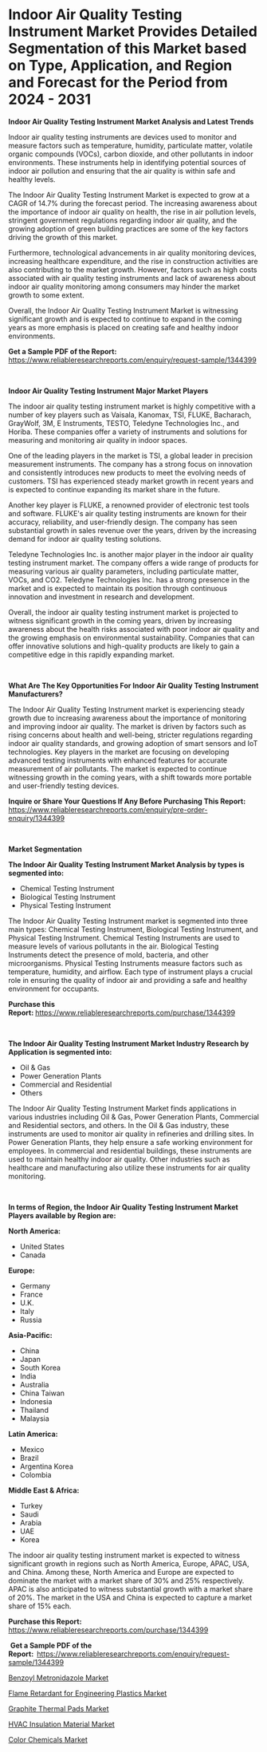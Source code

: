 <p><h1>Indoor Air Quality Testing Instrument Market Provides Detailed Segmentation of this Market based on Type, Application, and Region and Forecast for the Period from 2024 - 2031</h1></p><p><strong>Indoor Air Quality Testing Instrument Market Analysis and Latest Trends</strong></p>
<p><p>Indoor air quality testing instruments are devices used to monitor and measure factors such as temperature, humidity, particulate matter, volatile organic compounds (VOCs), carbon dioxide, and other pollutants in indoor environments. These instruments help in identifying potential sources of indoor air pollution and ensuring that the air quality is within safe and healthy levels.</p><p>The Indoor Air Quality Testing Instrument Market is expected to grow at a CAGR of 14.7% during the forecast period. The increasing awareness about the importance of indoor air quality on health, the rise in air pollution levels, stringent government regulations regarding indoor air quality, and the growing adoption of green building practices are some of the key factors driving the growth of this market.</p><p>Furthermore, technological advancements in air quality monitoring devices, increasing healthcare expenditure, and the rise in construction activities are also contributing to the market growth. However, factors such as high costs associated with air quality testing instruments and lack of awareness about indoor air quality monitoring among consumers may hinder the market growth to some extent.</p><p>Overall, the Indoor Air Quality Testing Instrument Market is witnessing significant growth and is expected to continue to expand in the coming years as more emphasis is placed on creating safe and healthy indoor environments.</p></p>
<p><strong>Get a Sample PDF of the Report:&nbsp;</strong> <a href="https://www.reliableresearchreports.com/enquiry/request-sample/1344399">https://www.reliableresearchreports.com/enquiry/request-sample/1344399</a></p>
<p>&nbsp;</p>
<p><strong>Indoor Air Quality Testing Instrument Major Market Players</strong></p>
<p><p>The indoor air quality testing instrument market is highly competitive with a number of key players such as Vaisala, Kanomax, TSI, FLUKE, Bacharach, GrayWolf, 3M, E Instruments, TESTO, Teledyne Technologies Inc., and Horiba. These companies offer a variety of instruments and solutions for measuring and monitoring air quality in indoor spaces.</p><p>One of the leading players in the market is TSI, a global leader in precision measurement instruments. The company has a strong focus on innovation and consistently introduces new products to meet the evolving needs of customers. TSI has experienced steady market growth in recent years and is expected to continue expanding its market share in the future.</p><p>Another key player is FLUKE, a renowned provider of electronic test tools and software. FLUKE's air quality testing instruments are known for their accuracy, reliability, and user-friendly design. The company has seen substantial growth in sales revenue over the years, driven by the increasing demand for indoor air quality testing solutions.</p><p>Teledyne Technologies Inc. is another major player in the indoor air quality testing instrument market. The company offers a wide range of products for measuring various air quality parameters, including particulate matter, VOCs, and CO2. Teledyne Technologies Inc. has a strong presence in the market and is expected to maintain its position through continuous innovation and investment in research and development.</p><p>Overall, the indoor air quality testing instrument market is projected to witness significant growth in the coming years, driven by increasing awareness about the health risks associated with poor indoor air quality and the growing emphasis on environmental sustainability. Companies that can offer innovative solutions and high-quality products are likely to gain a competitive edge in this rapidly expanding market.</p></p>
<p>&nbsp;</p>
<p><strong>What Are The Key Opportunities For Indoor Air Quality Testing Instrument Manufacturers?</strong></p>
<p><p>The Indoor Air Quality Testing Instrument market is experiencing steady growth due to increasing awareness about the importance of monitoring and improving indoor air quality. The market is driven by factors such as rising concerns about health and well-being, stricter regulations regarding indoor air quality standards, and growing adoption of smart sensors and IoT technologies. Key players in the market are focusing on developing advanced testing instruments with enhanced features for accurate measurement of air pollutants. The market is expected to continue witnessing growth in the coming years, with a shift towards more portable and user-friendly testing devices.</p></p>
<p><strong>Inquire or Share Your Questions If Any Before Purchasing This Report:</strong> <a href="https://www.reliableresearchreports.com/enquiry/pre-order-enquiry/1344399">https://www.reliableresearchreports.com/enquiry/pre-order-enquiry/1344399</a></p>
<p>&nbsp;</p>
<p><strong>Market Segmentation</strong></p>
<p><strong>The Indoor Air Quality Testing Instrument Market Analysis by types is segmented into:</strong></p>
<p><ul><li>Chemical Testing Instrument</li><li>Biological Testing Instrument</li><li>Physical Testing Instrument</li></ul></p>
<p><p>The Indoor Air Quality Testing Instrument market is segmented into three main types: Chemical Testing Instrument, Biological Testing Instrument, and Physical Testing Instrument. Chemical Testing Instruments are used to measure levels of various pollutants in the air. Biological Testing Instruments detect the presence of mold, bacteria, and other microorganisms. Physical Testing Instruments measure factors such as temperature, humidity, and airflow. Each type of instrument plays a crucial role in ensuring the quality of indoor air and providing a safe and healthy environment for occupants.</p></p>
<p><strong>Purchase this Report:&nbsp;</strong><a href="https://www.reliableresearchreports.com/purchase/1344399">https://www.reliableresearchreports.com/purchase/1344399</a></p>
<p>&nbsp;</p>
<p><strong>The Indoor Air Quality Testing Instrument Market Industry Research by Application is segmented into:</strong></p>
<p><ul><li>Oil & Gas</li><li>Power Generation Plants</li><li>Commercial and Residential</li><li>Others</li></ul></p>
<p><p>The Indoor Air Quality Testing Instrument Market finds applications in various industries including Oil & Gas, Power Generation Plants, Commercial and Residential sectors, and others. In the Oil & Gas industry, these instruments are used to monitor air quality in refineries and drilling sites. In Power Generation Plants, they help ensure a safe working environment for employees. In commercial and residential buildings, these instruments are used to maintain healthy indoor air quality. Other industries such as healthcare and manufacturing also utilize these instruments for air quality monitoring.</p></p>
<p>&nbsp;</p>
<p><strong>In terms of Region, the Indoor Air Quality Testing Instrument Market Players available by Region are:</strong></p>
<p>
    <p> <strong> North America: </strong>
        <ul>
            <li>United States</li>
            <li>Canada</li>
        </ul>
        </p> 
    <p> <strong> Europe: </strong>
        <ul>
            <li>Germany</li>
            <li>France</li>
            <li>U.K.</li>
            <li>Italy</li>
            <li>Russia</li>
        </ul>
        </p> 
    <p> <strong> Asia-Pacific: </strong>
        <ul>
            <li>China</li>
            <li>Japan</li>
            <li>South Korea</li>
            <li>India</li>
            <li>Australia</li>
            <li>China Taiwan</li>
            <li>Indonesia</li>
            <li>Thailand</li>
            <li>Malaysia</li>
        </ul>
        </p> 
    <p> <strong> Latin America: </strong>
        <ul>
            <li>Mexico</li>
            <li>Brazil</li>
            <li>Argentina Korea</li>
            <li>Colombia</li>
        </ul>
        </p> 
    <p> <strong> Middle East & Africa: </strong>
        <ul>
            <li>Turkey</li>
            <li>Saudi</li>
            <li>Arabia</li>
            <li>UAE</li>
            <li>Korea</li>
        </ul>
    </p>
    </p>
<p><p>The indoor air quality testing instrument market is expected to witness significant growth in regions such as North America, Europe, APAC, USA, and China. Among these, North America and Europe are expected to dominate the market with a market share of 30% and 25% respectively. APAC is also anticipated to witness substantial growth with a market share of 20%. The market in the USA and China is expected to capture a market share of 15% each.</p></p>
<p><strong>Purchase this Report: </strong><a href="https://www.reliableresearchreports.com/purchase/1344399">https://www.reliableresearchreports.com/purchase/1344399</a></p>
<p>&nbsp;<strong>Get a Sample PDF of the Report:&nbsp;&nbsp;</strong><a href="https://www.reliableresearchreports.com/enquiry/request-sample/1344399">https://www.reliableresearchreports.com/enquiry/request-sample/1344399</a></p>
<p><strong></strong></p>
<p><p><a href="https://medium.com/@jarredmertz/benzoyl-metronidazole-market-size-cagr-trends-2024-2030-a1d2fa2c3836">Benzoyl Metronidazole Market</a></p><p><a href="https://medium.com/@jarredmertz/flame-retardant-for-engineering-plastics-market-size-reveals-the-best-marketing-channels-in-global-ef9bd03abef6">Flame Retardant for Engineering Plastics Market</a></p><p><a href="https://medium.com/@jarredmertz/graphite-thermal-pads-market-research-report-its-history-and-forecast-2024-to-2031-d5935e287b09">Graphite Thermal Pads Market</a></p><p><a href="https://medium.com/p/ce8b92d9dd53/edit">HVAC Insulation Material Market</a></p><p><a href="https://medium.com/@jarredmertz/analyzing-color-chemicals-market-global-industry-perspective-and-forecast-2024-to-2031-fb9d19070b5c">Color Chemicals Market</a></p></p>